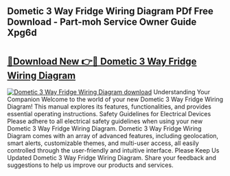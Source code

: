 ## Dometic 3 Way Fridge Wiring Diagram PDf Free Download - Part-moh Service Owner Guide Xpg6d

# <h2><a href="http://dfs1os.blite.top/?on=Dometic+3+Way+Fridge+Wiring+Diagram">🔗Download New 👉🔴 Dometic 3 Way Fridge Wiring Diagram</a></h2>

[![Dometic 3 Way Fridge Wiring Diagram download](https://i.imgur.com/lujVjoI.png)](http://dfs1os.blite.top/?on=Dometic+3+Way+Fridge+Wiring+Diagram)
Understanding Your Companion Welcome to the world of your new Dometic 3 Way Fridge Wiring Diagram! This manual explores its features, functionalities, and provides essential operating instructions. Safety Guidelines for Electrical Devices Please adhere to all electrical safety guidelines when using your new Dometic 3 Way Fridge Wiring Diagram. Dometic 3 Way Fridge Wiring Diagram comes with an array of advanced features, including geolocation, smart alerts, customizable themes, and multi-user access, all easily controlled through the user-friendly and intuitive interface. Please Keep Us Updated Dometic 3 Way Fridge Wiring Diagram. Share your feedback and suggestions to help us improve our products and services.
